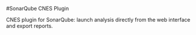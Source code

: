 #SonarQube CNES Plugin

CNES plugin for SonarQube: launch analysis directly from the web interface and export reports.